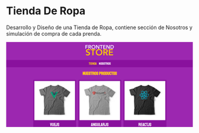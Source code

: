 # Tienda De Ropa

Desarrollo y Diseño de una Tienda de Ropa, contiene sección de Nosotros y simulación de compra de cada prenda.

![Pagina Web FrontEnd Store](https://github.com/MarlenAndrade/TiendaDeRopa/blob/main/FrontEnd-Store.png)

